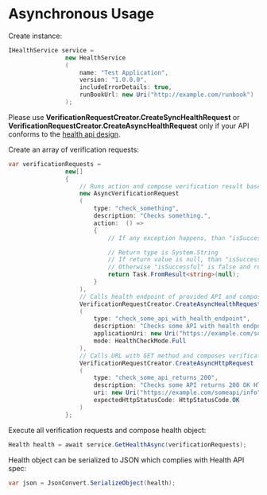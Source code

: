 # Asynchronous Usage

Create instance:
```csharp
IHealthService service =
                new HealthService
                (
                    name: "Test Application",
                    version: "1.0.0.0",
                    includeErrorDetails: true,
                    runBookUrl: new Uri("http://example.com/runbook")
                );
```

Please use **VerificationRequestCreator.CreateSyncHealthRequest** or **VerificationRequestCreator.CreateAsyncHealthRequest** only if your API conforms to the [health api design](./HealthAPI/HealthApiDesign.md).

Create an array of verification requests:
```csharp
var verificationRequests =
                new[]
                {
                    // Runs action and compose verification result based on response
                    new AsyncVerificationRequest
                    (
                        type: "check_something",
                        description: "Checks something.",
                        action:  () =>
                        {
                            // If any exception happens, than "isSuccessful" is false and exception details will be in "errorDetails".

                            // Return type is System.String
                            // If return value is null, than "isSuccessful" is true. 
                            // Otherwise "isSuccessful" is false and returned string will be in "errorDetails".  
                            return Task.FromResult<string>(null);
                        }
                    ),
                    // Calls health endpoint of provided API and composes verification result based on response
                    VerificationRequestCreator.CreateAsyncHealthRequest
                    (
                        type: "check_some_api_with_health_endpoint",
                        description: "Checks some API with health endpoint.",
                        applicationUri: new Uri("https://example.com/someapi"),
                        mode: HealthCheckMode.Full
                    ),
                    // Calls URL with GET method and composes verification result based on HTTP status code
                    VerificationRequestCreator.CreateAsyncHttpRequest
                    (
                        type: "check_some_api_returns_200",
                        description: "Checks some API returns 200 OK HTTP status code.",
                        uri: new Uri("https://example.com/someapi/info"),
                        expectedHttpStatusCode: HttpStatusCode.OK
                    )
                };
```

Execute all verification requests and compose health object:
```csharp
Health health = await service.GetHealthAsync(verificationRequests);
```

Health object can be serialized to JSON which complies with Health API spec: 
```csharp
var json = JsonConvert.SerializeObject(health);
```